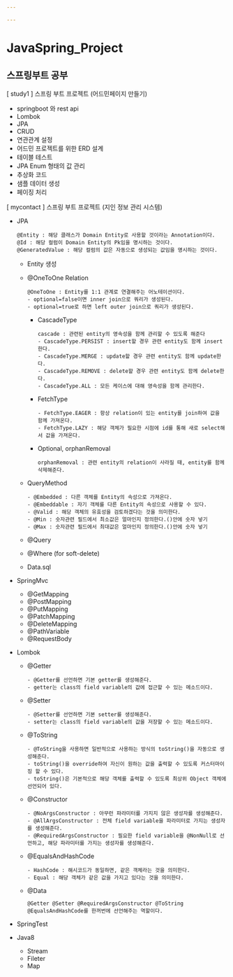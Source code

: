 ```yaml
---

---
```


# JavaSpring_Project

## 스프링부트 공부

[ study1 ]
스프링 부트 프로젝트 (어드민페이지 만들기)

- springboot 와 rest api
- Lombok
- JPA
- CRUD
- 연관관계 설정
- 어드민 프로젝트를 위한 ERD 설계
- 테이블 테스트
- JPA Enum 형태의 값 관리
- 추상화 코드
- 샘플 데이터 생성
- 페이징 처리



[ mycontact ]
스프링 부트 프로젝트 (지인 정보 관리 시스템)

- JPA
  
  ```
  @Entity : 해당 클래스가 Domain Entity로 사용할 것이라는 Annotation이다.
  @Id : 해당 컬럼이 Domain Entity의 Pk임을 명시하는 것이다.
  @GeneratedValue : 해당 컬럼의 값은 자동으로 생성되는 값임을 명시하는 것이다.
  ```
  
  - Entity 생성
  
  - @OneToOne Relation
    
    ```
    @OneToOne : Entity를 1:1 관계로 연결해주는 어노테이션이다.
    - optional=false이면 inner join으로 쿼리가 생성된다.
    - optional=true로 하면 left outer join으로 쿼리가 생성된다.
    ```
    
    - CascadeType
    
      ```
      cascade : 관련된 entity의 영속성을 함께 관리할 수 있도록 해준다
      - CascadeType.PERSIST : insert할 경우 관련 entity도 함께 insert한다.
      - CascadeType.MERGE : update할 경우 관련 entity도 함께 update한다.
      - CascadeType.REMOVE : delete할 경우 관련 entity도 함께 delete한다.
      - CascadeType.ALL : 모든 케이스에 대해 영속성을 함께 관리한다.
      ```
    
    - FetchType
    
      ```
      - FetchType.EAGER : 항상 relation이 있는 entity를 join하여 값을 함께 가져온다.
      - FetchType.LAZY : 해당 객체가 필요한 시점에 id를 통해 새로 select해서 값을 가져온다.
      ```
    
    - Optional, orphanRemoval
    
      ```
      orphanRemoval : 관련 entity의 relation이 사라질 때, entity를 함께 삭제해준다.
      ```
    
  - QueryMethod
  
    ```
    - @Embedded : 다른 객체를 Entity의 속성으로 가져온다.
    - @Embeddable : 자기 객체를 다른 Entity의 속성으로 사용할 수 있다.
    - @Valid : 해당 객체의 유효성을 검토하겠다는 것을 의미한다.
    - @Min : 숫자관련 필드에서 최소값은 얼마인지 정의한다.()안에 숫자 넣기
    - @Max : 숫자관련 필드에서 최대값은 얼마인지 정의한다.()안에 숫자 넣기
    ```
  
  - @Query
  
  - @Where (for soft-delete)
  
  - Data.sql
  
- SpringMvc
  - @GetMapping
  - @PostMapping
  - @PutMapping
  - @PatchMapping
  - @DeleteMapping
  - @PathVariable
  - @RequestBody
  
- Lombok
  - @Getter
  
    ```
    - @Getter를 선언하면 기본 getter를 생성해준다.
    - getter는 class의 field variable의 값에 접근할 수 있는 메소드이다.
    ```
  
  - @Setter
  
    ```
    - @Setter를 선언하면 기본 setter를 생성해준다.
    - setter는 class의 field variable의 값을 저장할 수 있는 메소드이다.
    ```
  
  - @ToString
  
    ```
    - @ToString을 사용하면 일반적으로 사용하는 방식의 toString()을 자동으로 생성해준다.
    - toString()을 override하여 자신이 원하는 값을 출력할 수 있도록 커스터마이징 할 수 있다.
    - toString()은 기본적으로 해당 객체를 출력할 수 있도록 최상위 Object 객체에 선언되어 있다.
    ```
  
  - @Constructor
  
    ```
    - @NoArgsConstructor : 아무런 파라미터를 가지지 않은 생성자를 생성해준다.
    - @AllArgsConstructor : 전체 field variable을 파라미터로 가지는 생성자를 생성해준다.
    - @RequiredArgsConstructor : 필요한 field variable을 @NonNull로 선언하고, 해당 파라미터를 가지는 생성자를 생성해준다.
    ```
  
  - @EqualsAndHashCode
  
    ```
    - HashCode : 해시코드가 동일하면, 같은 객체라는 것을 의미한다.
    - Equal : 해당 객체가 같은 값을 가지고 있다는 것을 의미한다.
    ```
  
  - @Data
  
    ```
    @Getter @Setter @RequiredArgsConstructor @ToString @EqualsAndHashCode를 한꺼번에 선언해주는 역할이다.
    ```
  
- SpringTest

- Java8
  - Stream
  - Fileter
  - Map
